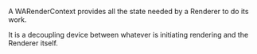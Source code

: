 A WARenderContext provides all the state needed by a Renderer to do its work.

It is a decoupling device between whatever is initiating rendering and the Renderer itself.